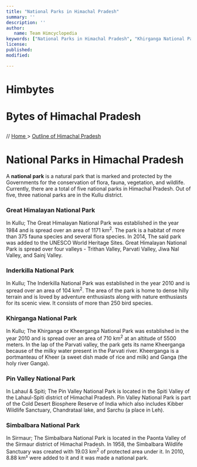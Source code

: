 ```yaml
---
title: "National Parks in Himachal Pradesh"
summary: ''
description: ''
author:
   name: Team Himcyclopedia
keywords: ["National Parks in Himachal Pradesh", "Khirganga National Park", "Simbalbara National Park","Inderkilla National Park","Pin Valley National Park","Great Himalayan National Park"]
license:
published:
modified:

---
```


<head>
   <meta name="viewport" content="width=device-width, initial-scale=1.0">
   <link href='https://fonts.googleapis.com/css?family=Roboto: 400' rel='stylesheet'>
   <link rel="stylesheet" type="text/css" href="/static/style.css">
</head>

<div class=header>
  <h1> Himbytes <h1>
  <p> Bytes of Himachal Pradesh </p>
</div>

<div class="breadcrumb">
   // <a href="https://himcyclopedia.github.io"> Home </a> >
   <a href="#"> Outline of Himachal Pradesh </a>
</div>

# National Parks in Himachal Pradesh

A **national park** is a natural park that is marked and protected by the Governments for the conservation of flora, fauna, vegetation, and wildlife.
Currently, there are a total of five national parks in Himachal Pradesh. Out of five, three national parks are in the Kullu district.

### Great Himalayan National Park

In Kullu; The Great Himalayan National Park was established in the year 1984 and is spread over an area of 1171 km<sup>2</sup>. The park is a habitat of more than 375 fauna species and several flora species. In 2014, The said park was added to the UNESCO World Heritage Sites. Great Himalayan National Park is spread over four valleys - Trithan Valley, Parvati Valley, Jiwa Nal Valley, and Sainj Valley.

### Inderkilla National Park

In Kullu; The Inderkilla National Park was established in the year 2010 and is spread over an area of 104 km<sup>2</sup>. The area of the park is home to dense hilly terrain and is loved by adventure enthusiasts along with nature enthusiasts for its scenic view. It consists of more than 250 bird species.

### Khirganga National Park

In Kullu; The Khirganga or Kheerganga National Park was established in the year 2010 and is spread over an area of 710 km<sup>2</sup> at an altitude of 5500 meters. In the lap of the Parvati valley, the park gets its name Kheerganga because of the milky water present in the Parvati river. Kheerganga is a portmanteau of Kheer (a sweet dish made of rice and milk) and Ganga (the holy river Ganga).

### Pin Valley National Park

In Lahaul & Spiti; The Pin Valley National Park is located in the Spiti Valley of the Lahaul-Spiti district of Himachal Pradesh. Pin Valley National Park is part of the Cold Desert Biosphere Reserve of India which also includes Kibber Wildlife Sanctuary, Chandrataal lake, and Sarchu (a place in Leh).

### Simbalbara National Park

In Sirmaur; The Simbalbara National Park is located in the Paonta Valley of the Sirmaur district of Himachal Pradesh. In 1958, the Simbalbara Wildlife Sanctuary was created with 19.03 km<sup>2</sup> of protected area under it. In 2010, 8.88 km² were added to it and it was made a national park.
